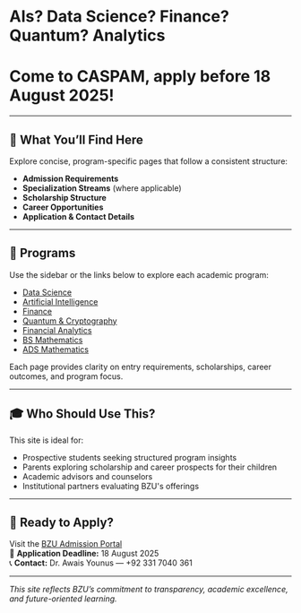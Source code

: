 
# AIs? Data Science? Finance? Quantum? Analytics
# Come to CASPAM, apply before 18 August 2025!
---

## 📌 What You’ll Find Here

Explore concise, program-specific pages that follow a consistent structure:

- **Admission Requirements**  
- **Specialization Streams** (where applicable)  
- **Scholarship Structure**  
- **Career Opportunities**  
- **Application & Contact Details**

---

## 🧭 Programs

Use the sidebar or the links below to explore each academic program:

- [Data Science](datasc.md)  
- [Artificial Intelligence](ai.md)  
- [Finance](fin.md)  
- [Quantum & Cryptography](quantum.md)  
- [Financial Analytics](finana.md)  
- [BS Mathematics](mathBS.md)  
- [ADS Mathematics](mathADS.md) 

Each page provides clarity on entry requirements, scholarships, career outcomes, and program focus.

---

## 🎓 Who Should Use This?

This site is ideal for:

- Prospective students seeking structured program insights  
- Parents exploring scholarship and career prospects for their children  
- Academic advisors and counselors  
- Institutional partners evaluating BZU's offerings  

---

## 🚀 Ready to Apply?

Visit the [BZU Admission Portal](https://portal.bzu.edu.pk/admissions/)  
📅 **Application Deadline:** 18 August 2025  
📞 **Contact:** Dr. Awais Younus — +92 331 7040 361

---

_This site reflects BZU’s commitment to transparency, academic excellence, and future-oriented learning._
